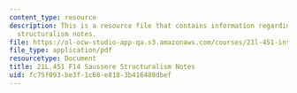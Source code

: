 ```yaml
---
content_type: resource
description: This is a resource file that contains information regarding saussere
  structuralism notes.
file: https://ol-ocw-studio-app-qa.s3.amazonaws.com/courses/21l-451-introduction-to-literary-theory-fall-2014/fc75f093be3f1c68e8183b416488dbef_MIT21L_451F14_Notes_4.pdf
file_type: application/pdf
resourcetype: Document
title: 21L.451 F14 Saussere Structuralism Notes
uid: fc75f093-be3f-1c68-e818-3b416488dbef
---
```

